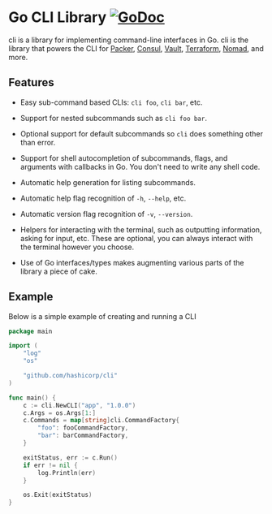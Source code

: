 # Go CLI Library [![GoDoc](https://godoc.org/github.com/hashicorp/cli?status.png)](https://pkg.go.dev/github.com/hashicorp/cli)

cli is a library for implementing command-line interfaces in Go.
cli is the library that powers the CLI for
[Packer](https://github.com/hashicorp/packer),
[Consul](https://github.com/hashicorp/consul),
[Vault](https://github.com/hashicorp/vault),
[Terraform](https://github.com/hashicorp/terraform),
[Nomad](https://github.com/hashicorp/nomad), and more.

## Features

* Easy sub-command based CLIs: `cli foo`, `cli bar`, etc.

* Support for nested subcommands such as `cli foo bar`.

* Optional support for default subcommands so `cli` does something
  other than error.

* Support for shell autocompletion of subcommands, flags, and arguments
  with callbacks in Go. You don't need to write any shell code.

* Automatic help generation for listing subcommands.

* Automatic help flag recognition of `-h`, `--help`, etc.

* Automatic version flag recognition of `-v`, `--version`.

* Helpers for interacting with the terminal, such as outputting information,
  asking for input, etc. These are optional, you can always interact with the
  terminal however you choose.

* Use of Go interfaces/types makes augmenting various parts of the library a
  piece of cake.

## Example

Below is a simple example of creating and running a CLI

```go
package main

import (
	"log"
	"os"

	"github.com/hashicorp/cli"
)

func main() {
	c := cli.NewCLI("app", "1.0.0")
	c.Args = os.Args[1:]
	c.Commands = map[string]cli.CommandFactory{
		"foo": fooCommandFactory,
		"bar": barCommandFactory,
	}

	exitStatus, err := c.Run()
	if err != nil {
		log.Println(err)
	}

	os.Exit(exitStatus)
}
```

